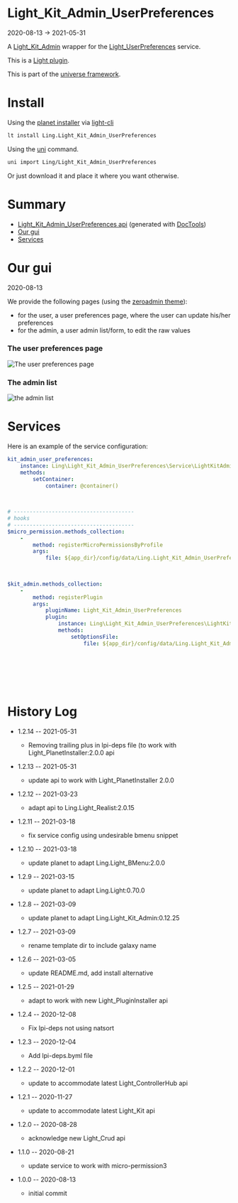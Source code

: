 Light_Kit_Admin_UserPreferences
===========
2020-08-13 -> 2021-05-31



A [Light_Kit_Admin](https://github.com/lingtalfi/Light_Kit_Admin) wrapper for the [Light_UserPreferences](https://github.com/lingtalfi/Light_UserPreferences) service.


This is a [Light plugin](https://github.com/lingtalfi/Light/blob/master/doc/pages/plugin.md).

This is part of the [universe framework](https://github.com/karayabin/universe-snapshot).


Install
==========
Using the [planet installer](https://github.com/lingtalfi/Light_PlanetInstaller) via [light-cli](https://github.com/lingtalfi/Light_Cli)
```bash
lt install Ling.Light_Kit_Admin_UserPreferences
```

Using the [uni](https://github.com/lingtalfi/universe-naive-importer) command.
```bash
uni import Ling/Light_Kit_Admin_UserPreferences
```

Or just download it and place it where you want otherwise.






Summary
===========
- [Light_Kit_Admin_UserPreferences api](https://github.com/lingtalfi/Light_Kit_Admin_UserPreferences/blob/master/doc/api/Ling/Light_Kit_Admin_UserPreferences.md) (generated with [DocTools](https://github.com/lingtalfi/DocTools))
- [Our gui](#our-gui)
- [Services](#services)





Our gui
===========
2020-08-13


We provide the following pages (using the [zeroadmin theme](https://www.templatemonster.com/admin-templates/zero-admin-template-82792.html)):

- for the user, a user preferences page, where the user can update his/her preferences
- for the admin, a user admin list/form, to edit the raw values



### The user preferences page

![The user preferences page](https://lingtalfi.com/img/universe/Light_Kit_Admin_UserPreferences/lka-user_preferences-user-mainpage.png)


### The admin list

![the admin list](https://lingtalfi.com/img/universe/Light_Kit_Admin_UserPreferences/lka-user_preferences-admin-list.png)










Services
=========


Here is an example of the service configuration:

```yaml
kit_admin_user_preferences: 
    instance: Ling\Light_Kit_Admin_UserPreferences\Service\LightKitAdminUserPreferencesService
    methods: 
        setContainer: 
            container: @container()
        
    

# --------------------------------------
# hooks
# --------------------------------------   
$micro_permission.methods_collection: 
    - 
        method: registerMicroPermissionsByProfile
        args: 
            file: ${app_dir}/config/data/Ling.Light_Kit_Admin_UserPreferences/Ling.Light_MicroPermission/kit_admin_user_preferences.profile.generated.byml
        
    

$kit_admin.methods_collection: 
    - 
        method: registerPlugin
        args: 
            pluginName: Light_Kit_Admin_UserPreferences
            plugin: 
                instance: Ling\Light_Kit_Admin_UserPreferences\LightKitAdminPlugin\Generated\LightKitAdminUserPreferencesLkaPlugin
                methods: 
                    setOptionsFile: 
                        file: ${app_dir}/config/data/Ling.Light_Kit_Admin_UserPreferences/Ling.Light_Kit_Admin/lka-options.generated.byml
                    
                
            
        
    
    
```



History Log
=============

- 1.2.14 -- 2021-05-31

    - Removing trailing plus in lpi-deps file (to work with Light_PlanetInstaller:2.0.0 api

- 1.2.13 -- 2021-05-31

  - update api to work with Light_PlanetInstaller 2.0.0
  
- 1.2.12 -- 2021-03-23

  - adapt api to Ling.Light_Realist:2.0.15
  
- 1.2.11 -- 2021-03-18

  - fix service config using undesirable bmenu snippet

- 1.2.10 -- 2021-03-18

    - update planet to adapt Ling.Light_BMenu:2.0.0
  
- 1.2.9 -- 2021-03-15

    - update planet to adapt Ling.Light:0.70.0

- 1.2.8 -- 2021-03-09

    - update planet to adapt Ling.Light_Kit_Admin:0.12.25
  
- 1.2.7 -- 2021-03-09

    - rename template dir to include galaxy name
  
- 1.2.6 -- 2021-03-05

    - update README.md, add install alternative

- 1.2.5 -- 2021-01-29

    - adapt to work with new Light_PluginInstaller api

- 1.2.4 -- 2020-12-08

    - Fix lpi-deps not using natsort

- 1.2.3 -- 2020-12-04

    - Add lpi-deps.byml file

- 1.2.2 -- 2020-12-01

    - update to accommodate latest Light_ControllerHub api
    
- 1.2.1 -- 2020-11-27

    - update to accommodate latest Light_Kit api
    
- 1.2.0 -- 2020-08-28

    - acknowledge new Light_Crud api  
    
- 1.1.0 -- 2020-08-21

    - update service to work with micro-permission3
    
    
- 1.0.0 -- 2020-08-13

    - initial commit